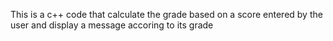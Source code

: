 This is a c++ code that calculate the grade based on a score entered by the user and display a message accoring to its grade
